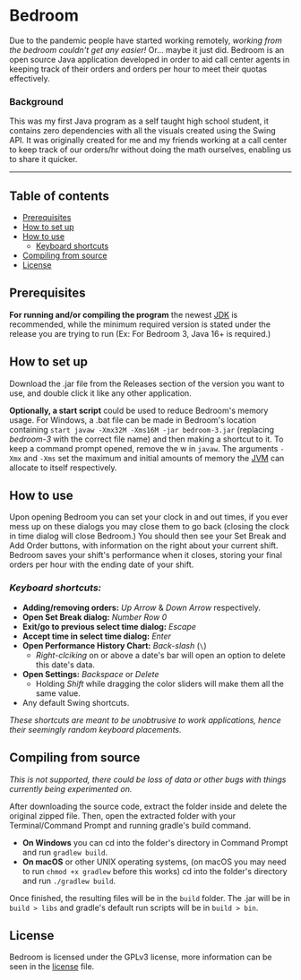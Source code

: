 # Bedroom
Due to the pandemic people have started working remotely, _working from the bedroom couldn't get any easier!_
Or... maybe it just did. Bedroom is an open source Java application developed in order to aid call center 
agents in keeping track of their orders and orders per hour to meet their quotas effectively.

### Background
This was my first Java program as a self taught high school student, it contains zero dependencies with all 
the visuals created using the Swing API. It was originally created for me and my friends working at a call 
center to keep track of our orders/hr without doing the math ourselves, enabling us to share it quicker.

---

## Table of contents
* [Prerequisites](https://github.com/swiftsatchel/bedroom#prerequisites)
* [How to set up](https://github.com/swiftsatchel/bedroom#how-to-set-up)
* [How to use](https://github.com/swiftsatchel/bedroom#how-to-use)
   * [Keyboard shortcuts](https://github.com/swiftsatchel/bedroom#keyboard-shortcuts)
* [Compiling from source](https://github.com/swiftsatchel/bedroom#compiling-from-source)
* [License](https://github.com/swiftsatchel/bedroom#license)

## Prerequisites
**For running and/or compiling the program** the newest [JDK](https://www.adoptium.net) is recommended, while 
the minimum required version is stated under the release you are trying to run (Ex: For Bedroom 3, Java 16+ is 
required.)

## How to set up
Download the .jar file from the Releases section of the version you want to use, and double click it like any 
other application.

**Optionally, a start script** could be used to reduce Bedroom's memory usage. For Windows, a .bat file can 
be made in Bedroom's location containing ```start javaw -Xmx32M -Xms16M -jar bedroom-3.jar``` (replacing 
_bedroom-3_ with the correct file name) and then making a shortcut to it. To keep a command prompt opened, 
remove the w in ```javaw```. The arguments ```-Xmx``` and ```-Xms``` set the maximum and initial amounts of 
memory the [JVM](https://en.wikipedia.org/wiki/Java_virtual_machine) can allocate to itself respectively.

## How to use
Upon opening Bedroom you can set your clock in and out times, if you ever mess up on these dialogs you may 
close them to go back (closing the clock in time dialog will close Bedroom.) You should then see your Set 
Break and Add Order buttons, with information on the right about your current shift. Bedroom saves your
shift's performance when it closes, storing your final orders per hour with the ending date of your shift.

### _Keyboard shortcuts:_
* **Adding/removing orders:** _Up Arrow_ & _Down Arrow_ respectively.
* **Open Set Break dialog:** _Number Row 0_
* **Exit/go to previous select time dialog:** _Escape_
* **Accept time in select time dialog:** _Enter_
* **Open Performance History Chart:** _Back-slash_ (```\```)
   * _Right-clciking_ on or above a date's bar will open an option to delete this date's data.
* **Open Settings:** _Backspace_ or _Delete_
   * Holding _Shift_ while dragging the color sliders will make them all the same value.
* Any default Swing shortcuts.

_These shortcuts are meant to be unobtrusive to work applications,
hence their seemingly random keyboard placements._

## Compiling from source
_This is not supported, there could be loss of data or other bugs with things currently being experimented on._

After downloading the source code, extract the folder inside and delete the original zipped file. Then, open the 
extracted folder with your Terminal/Command Prompt and running gradle's build command.

* **On Windows** you can cd into the folder's directory in Command Prompt and run ```gradlew build```.
* **On macOS** or other UNIX operating systems, (on macOS you may need to run ```chmod +x gradlew``` before this
works) cd into the folder's directory and run ```./gradlew build```. 

Once finished, the resulting files will be in the ```build``` folder. The .jar will be in ```build > libs``` and 
gradle's default run scripts will be in ```build > bin```.

## License
Bedroom is licensed under the GPLv3 license, more information can be seen in the 
[license](https://www.github.com/swiftsatchel/bedroom/blob/v3.0-dev/LICENSE) file.
